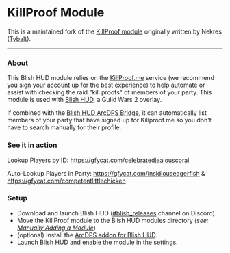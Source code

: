 # KillProof Module

This is a maintained fork of the [KillProof module](https://github.com/TybaIt/Community-Module-Pack/tree/module-killproof) originally written by Nekres ([Tybalt](https://github.com/TybaIt)).

---

### About

This Blish HUD module relies on the [KillProof.me](https://killproof.me/) service (we recommend you sign your account up for the best experience) to help automate or assist with checking the raid "kill proofs" of members of your party.  This module is used with [Blish HUD](https://github.com/blish-hud/Blish-HUD), a Guild Wars 2 overlay.

If combined with the [Blish HUD ArcDPS Bridge](https://github.com/blish-hud/arcdps-bhud), it can automatically list members of your party that have signed up for Killproof.me so you don't have to search manually for their profile.

### See it in action

Lookup Players by ID: https://gfycat.com/celebratedjealouscoral

Auto-Lookup Players in Party: https://gfycat.com/insidiouseagerfish & https://gfycat.com/competentlittlechicken

### Setup

- Download and launch Blish HUD ([#blish_releases](https://discord.gg/2HKg78n) channel on Discord).
- Move the KillProof module to the Blish HUD modules directory (*see: [Manually Adding a Module](https://github.com/blish-hud/Blish-HUD/wiki/Manually-Adding-a-Module)*)
- (optional) Install the [ArcDPS addon for Blish HUD](https://github.com/blish-hud/arcdps-bhud).
- Launch Blish HUD and enable the module in the settings.